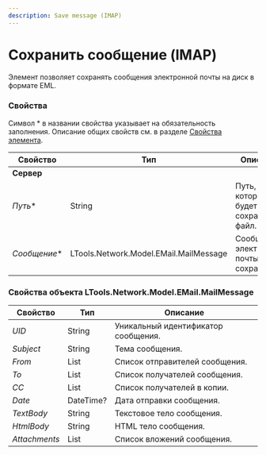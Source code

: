 ```yaml
---
description: Save message (IMAP)
---
```


# Сохранить сообщение (IMAP)


Элемент позволяет сохранять сообщения электронной почты на диск в формате EML. 

### Свойства

Символ * в названии свойства указывает на обязательность заполнения. Описание общих свойств см. в разделе [Свойства элемента](https://docs.primo-rpa.ru/primo-rpa/primo-studio/process/elements#svoistva-elementa).

| Свойство              | Тип                          | Описание                                           |
| --------------------- | ---------------------------- | -------------------------------------------------- |
|**Сервер** |  |
| *Путь**             | String                       | Путь, по которому будет сохранён файл.            |
| *Сообщение**        | LTools.Network.Model.EMail.MailMessage | Сообщение электронной почты для сохранения.         |


### Свойства объекта LTools.Network.Model.EMail.MailMessage

| Свойство              | Тип                          | Описание                                           |
| --------------------- | ---------------------------- | -------------------------------------------------- |
| *UID*               | String                       | Уникальный идентификатор сообщения.                |
| *Subject*           | String                       | Тема сообщения.                                    |
| *From*              | List<String>                 | Список отправителей сообщения.                     |
| *To*                | List<String>                 | Список получателей сообщения.                      |
| *CC*                | List<String>                 | Список получателей в копии.                        |
| *Date*              | DateTime?                    | Дата отправки сообщения.                           |
| *TextBody*          | String                       | Текстовое тело сообщения.                          |
| *HtmlBody*          | String                       | HTML тело сообщения.                               |
| *Attachments*       | List<MailAttachment>         | Список вложений сообщения.                         |



